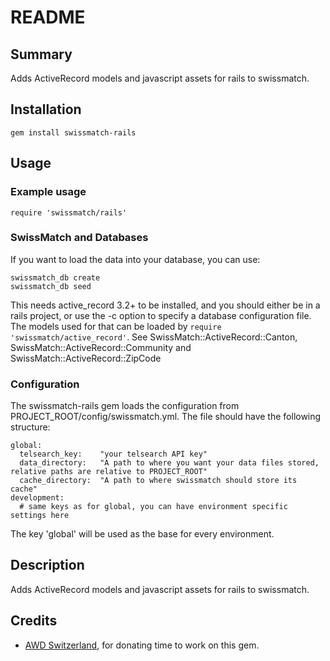 README
======


Summary
-------
Adds ActiveRecord models and javascript assets for rails to swissmatch.



Installation
------------
`gem install swissmatch-rails`



Usage
-----
### Example usage

    require 'swissmatch/rails'


### SwissMatch and Databases
If you want to load the data into your database, you can use:

    swissmatch_db create
    swissmatch_db seed

This needs active\_record 3.2+ to be installed, and you should either be in a rails project, or
use the -c option to specify a database configuration file.
The models used for that can be loaded by `require 'swissmatch/active_record'`.
See SwissMatch::ActiveRecord::Canton, SwissMatch::ActiveRecord::Community and
SwissMatch::ActiveRecord::ZipCode

### Configuration
The swissmatch-rails gem loads the configuration from PROJECT_ROOT/config/swissmatch.yml.
The file should have the following structure:

    global:
      telsearch_key:    "your telsearch API key"
      data_directory:   "A path to where you want your data files stored, relative paths are relative to PROJECT_ROOT"
      cache_directory:  "A path to where swissmatch should store its cache"
    development:
      # same keys as for global, you can have environment specific settings here

The key 'global' will be used as the base for every environment.



Description
-----------
Adds ActiveRecord models and javascript assets for rails to swissmatch.



Credits
-------

* <a href="http://www.awd.ch/">AWD Switzerland</a>, for donating time to work on this gem.
